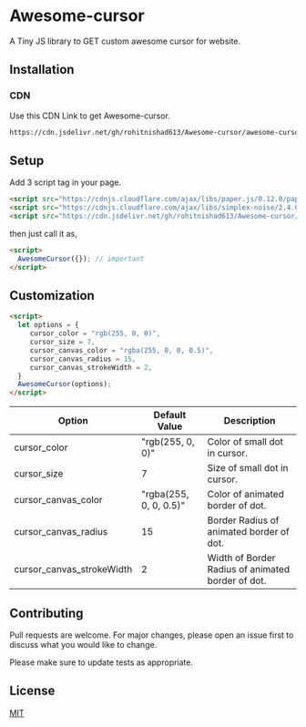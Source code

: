 # Awesome-cursor

A Tiny JS library to GET custom awesome cursor for website.

## Installation

### CDN

Use this CDN Link to get Awesome-cursor.

```html
https://cdn.jsdelivr.net/gh/rohitnishad613/Awesome-cursor/awesome-cursor.js
```
## Setup
Add 3 script tag in your page.

```html
<script src="https://cdnjs.cloudflare.com/ajax/libs/paper.js/0.12.0/paper-core.min.js"></script>
<script src="https://cdnjs.cloudflare.com/ajax/libs/simplex-noise/2.4.0/simplex-noise.min.js"></script>
<script src="https://cdn.jsdelivr.net/gh/rohitnishad613/Awesome-cursor/awesome-cursor.js"></script>
```

then just call it as,

```html
<script>
  AwesomeCursor({}); // important
</script>
```

## Customization

```html
<script>
  let options = {
     cursor_color = "rgb(255, 0, 0)",
     cursor_size = 7,
     cursor_canvas_color = "rgba(255, 0, 0, 0.5)",
     cursor_canvas_radius = 15,
     cursor_canvas_strokeWidth = 2,
  }
  AwesomeCursor(options);
</script>
```

| Option | Default Value | Description |
| --- | --- |  --- |
| cursor_color | "rgb(255, 0, 0)" | Color of small dot in cursor. |
| cursor_size | 7 | Size of small dot in cursor.|
| cursor_canvas_color | "rgba(255, 0, 0, 0.5)" | Color of animated border of dot.|
| cursor_canvas_radius | 15 | Border Radius of animated border of dot.|
| cursor_canvas_strokeWidth | 2 | Width of Border Radius of animated border of dot.|


## Contributing
Pull requests are welcome. For major changes, please open an issue first to discuss what you would like to change.

Please make sure to update tests as appropriate.

## License
[MIT](https://choosealicense.com/licenses/mit/)
